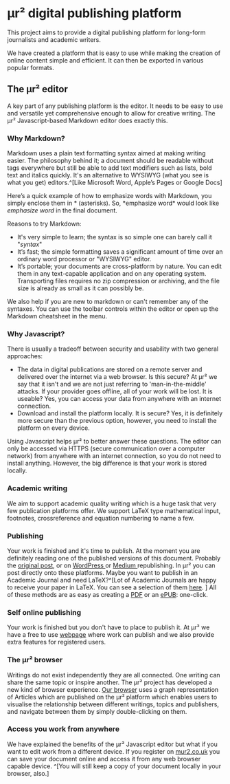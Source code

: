 # μr² digital publishing platform

This project aims to provide a digital publishing platform for long-form journalists and academic writers. 

We have created a platform that is easy to use while making the creation of online content simple and efficient. It can then be exported in various popular formats. 

## The μr² editor

A key part of any publishing platform is the editor. It needs to be easy to use and versatile yet comprehensive enough to allow for creative writing. The μr² Javascript-based Markdown editor does exactly this.

### Why Markdown?
Markdown uses a plain text formatting syntax aimed at making writing easier. The philosophy behind it; a document should be readable without tags everywhere but still be able to add text modifiers such as lists, bold text and italics quickly. It's an alternative to WYSIWYG (what you see is what you get) editors.^[Like Microsoft Word, Apple’s Pages or Google Docs]

Here’s a quick example of how to emphasize words with Markdown, you simply enclose them in * (asterisks). So, \*emphasize word* would look like *emphasize word* in the final document.

Reasons to try Markdown:

+ It's very simple to learn; the syntax is so simple one can barely call it "_syntax_"
+ It’s fast; the simple formatting saves a significant amount of time over an ordinary word processor or "WYSIWYG" editor.
+ It’s portable; your documents are cross-platform by nature. You can edit them in any text-capable application and on any operating system. Transporting files requires no zip compression or archiving, and the file size is already as small as it can possibly be.

We also help if you are new to markdown or can't remember any of the syntaxes. You can use the toolbar controls within the editor or open up the Markdown cheatsheet in the menu.

### Why Javascript?
There is usually a tradeoff between security and usability with two general approaches:

+ The data in digital publications are stored on a remote server and delivered over the internet via a web browser. Is this secure? At μr² we say that it isn't and we are not just referring to 'man-in-the-middle' attacks. If your provider goes offline, all of your work will be lost. It is useable?  Yes, you can access your data from anywhere with an internet connection.
+ Download and install the platform locally. It is secure? Yes, it is definitely more secure than the previous option, however, you need to install the platform on every device.

Using Javascript helps μr² to better answer these questions. The editor can only be accessed via HTTPS (secure communication over a computer network) from anywhere with an internet connection, so you do not need to install anything. However, the big difference is that your work is stored locally.

### Academic writing
We aim to support academic quality writing which is a huge task that very few publication platforms offer.  We support LaTeX type mathematical input, footnotes, crossreference and equation numbering to name a few.

### Publishing

Your work is finished and it's time to publish. At the moment you are definitely reading one of the published versions of this document. Probably the [original post](https://mur2.co.uk/reader/96), or on [WordPress ](https://sajozsattila.home.blog/2020/07/30/%ce%bcr%c2%b2-digital-publishing-platform/) or [Medium ](https://medium.com/@attilazsoltsajo/%CE%BCr%C2%B2-digital-publishing-platform-6df608c2dbe) republishing. In μr² you can post directly onto these platforms. Maybe you want to publish in an Academic Journal and need LaTeX?^[Lot of Academic Journals are happy to receive your paper in LaTeX. You can see a selection of them [here](https://fr.overleaf.com/latex/templates/tagged/academic-journal). ]  All of these methods are as easy as creating a [PDF](https://mur2.co.uk//_uploads/photos/pdf/96.pdf) or an [ePUB](https://mur2.co.uk/_uploads/photos/epub/96.epub): one-click.


### Self online publishing 

Your work is finished but you don't have to place to publish it. At μr² we have a free to use [webpage](https://mur2.co.uk) where work can publish and we also provide extra features for registered users. 

### The μr² browser

Writings do not exist independently they are all connected. One writing can share the same topic or inspire another. The μr² project has developed a new kind of browser experience. [Our browser](https://mur2.co.uk/discovery) uses a graph representation of Articles which are published on the μr² platform which enables users to visualise the relationship between different writings, topics and publishers, and navigate between them by simply double-clicking on them.

### Access you work from anywhere

We have explained the benefits of the μr² Javascript editor but what if you want to edit work from a different device. If you register on [mur2.co.uk](https://mur2.co.uk/auth/register) you can save your document online and access it from any web browser capable device. ^[You will still keep a copy of your document locally in your browser, also.]